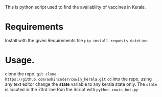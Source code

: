 This is python script used to find the availability of vaccines in Kerala.

# Requirements

Install with the given Requirements file
`pip install requests datetime`

# Usage.

clone the repo. `git clone https://github.com/ashincoder/cowin_kerala.git`
`cd` into the repo.
using any text editor change the **state** variable to any kerala state only.
The `state` is located in the 73rd line 
Run the Script with `python cowin_bot.py`
